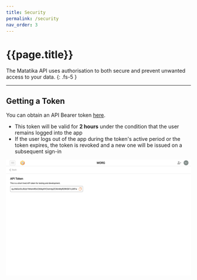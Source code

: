 ```yaml
---
title: Security
permalink: /security
nav_order: 3
---
```


# {{page.title}}

The Matatika API uses authorisation to both secure and prevent unwanted access to your data.
{: .fs-5 }

---

## Getting a Token

You can obtain an API Bearer token [here]({{site.api_keys_url}}).
- This token will be valid for **2 hours** under the condition that the user remains logged into the app
- If the user logs out of the app during the token's active period or the token expires, the token is revoked and a new one will be issued on a subsequent sign-in

![api keys in the matatika app](assets/img/app-api-keys.png)
